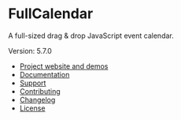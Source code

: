 # FullCalendar

A full-sized drag & drop JavaScript event calendar. 

Version: 5.7.0

- [Project website and demos](http://fullcalendar.io/)
- [Documentation](http://fullcalendar.io/docs)
- [Support](http://fullcalendar.io/support)
- [Contributing](CONTRIBUTING.md)
- [Changelog](CHANGELOG.md)
- [License](LICENSE.txt)
